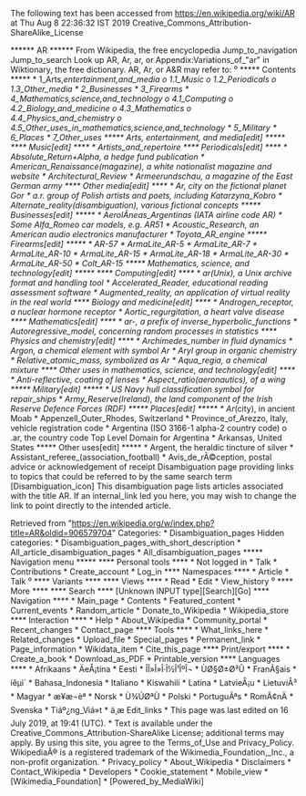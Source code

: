 The following text has been accessed from https://en.wikipedia.org/wiki/AR at Thu Aug 8 22:36:32 IST 2019
Creative_Commons_Attribution-ShareAlike_License




















****** AR ******
From Wikipedia, the free encyclopedia
Jump_to_navigation Jump_to_search
 Look up AR, Ar, ar, or Appendix:Variations_of_"ar" in Wiktionary, the free
 dictionary.
AR, Ar, or A&R may refer to:
⁰
***** Contents *****
    * 1_Arts,_entertainment,_and_media
          o 1.1_Music
          o 1.2_Periodicals
          o 1.3_Other_media
    * 2_Businesses
    * 3_Firearms
    * 4_Mathematics,_science,_and_technology
          o 4.1_Computing
          o 4.2_Biology_and_medicine
          o 4.3_Mathematics
          o 4.4_Physics_and_chemistry
          o 4.5_Other_uses_in_mathematics,_science,_and_technology
    * 5_Military
    * 6_Places
    * 7_Other_uses
***** Arts, entertainment, and media[edit] *****
**** Music[edit] ****
    * Artists_and_repertoire
**** Periodicals[edit] ****
    * Absolute_Return_+_Alpha, a hedge fund publication
    * American_Renaissance_(magazine), a white nationalist magazine and website
    * Architectural_Review
    * Armeerundschau, a magazine of the East German army
**** Other media[edit] ****
    * Ar, city on the fictional planet Gor
    * a.r. group of Polish artists and poets, including Katarzyna_Kobro
    * Alternate_reality_(disambiguation), various fictional concepts
***** Businesses[edit] *****
    * AerolÃ­neas_Argentinas (IATA airline code AR)
    * Some Alfa_Romeo car models, e.g. AR51
    * Acoustic_Research, an American audio electronics manufacturer
    * Toyota_AR_engine
***** Firearms[edit] *****
    * AR-57
    * ArmaLite_AR-5
    * ArmaLite_AR-7
    * ArmaLite_AR-10
    * ArmaLite_AR-15
    * ArmaLite_AR-18
    * ArmaLite_AR-30
    * ArmaLite_AR-50
    * Colt_AR-15
***** Mathematics, science, and technology[edit] *****
**** Computing[edit] ****
    * ar_(Unix), a Unix archive format and handling tool
    * Accelerated_Reader, educational reading assessment software
    * Augmented_reality, an application of virtual reality in the real world
**** Biology and medicine[edit] ****
    * Androgen_receptor, a nuclear hormone receptor
    * Aortic_regurgitation, a heart valve disease
**** Mathematics[edit] ****
    * ar-, a prefix of inverse_hyperbolic_functions
    * Autoregressive_model, concerning random processes in statistics
**** Physics and chemistry[edit] ****
    * Archimedes_number in fluid dynamics
    * Argon, a chemical element with symbol Ar
    * Aryl group in organic chemistry
    * Relative_atomic_mass, symbolized as Ar
    * Aqua_regia, a chemical mixture
**** Other uses in mathematics, science, and technology[edit] ****
    * Anti-reflective, coating of lenses
    * Aspect_ratio_(aeronautics), of a wing
***** Military[edit] *****
    * US Navy hull classification symbol for repair_ships
    * Army_Reserve_(Ireland), the land component of the Irish Reserve Defence
      Forces (RDF)
***** Places[edit] *****
    * Ar_(city), in ancient Moab
    * Appenzell_Outer_Rhodes, Switzerland
    * Province_of_Arezzo, Italy, vehicle registration code
    * Argentina (ISO 3166-1 alpha-2 country code)
          o .ar, the country code Top Level Domain for Argentina
    * Arkansas, United States
***** Other uses[edit] *****
    * Argent, the heraldic tincture of silver
    * Assistant_referee_(association_football)
    * Avis_de_rÃ©ception, postal advice or acknowledgement of receipt
                      Disambiguation page providing links to topics that could
                      be referred to by the same search term
[Disambiguation_icon] This disambiguation page lists articles associated with
                      the title AR.
                      If an internal_link led you here, you may wish to change
                      the link to point directly to the intended article.

Retrieved from "https://en.wikipedia.org/w/index.php?title=AR&oldid=906579704"
Categories:
    * Disambiguation_pages
Hidden categories:
    * Disambiguation_pages_with_short_description
    * All_article_disambiguation_pages
    * All_disambiguation_pages
***** Navigation menu *****
**** Personal tools ****
    * Not logged in
    * Talk
    * Contributions
    * Create_account
    * Log_in
**** Namespaces ****
    * Article
    * Talk
⁰
**** Variants ****
**** Views ****
    * Read
    * Edit
    * View_history
⁰
**** More ****
**** Search ****
[Unknown INPUT type][Search][Go]
**** Navigation ****
    * Main_page
    * Contents
    * Featured_content
    * Current_events
    * Random_article
    * Donate_to_Wikipedia
    * Wikipedia_store
**** Interaction ****
    * Help
    * About_Wikipedia
    * Community_portal
    * Recent_changes
    * Contact_page
**** Tools ****
    * What_links_here
    * Related_changes
    * Upload_file
    * Special_pages
    * Permanent_link
    * Page_information
    * Wikidata_item
    * Cite_this_page
**** Print/export ****
    * Create_a_book
    * Download_as_PDF
    * Printable_version
**** Languages ****
    * Afrikaans
    * ÄeÅ¡tina
    * Eesti
    * ÎÎ»Î»Î·Î½Î¹ÎºÎ¬
    * ÙØ§Ø±Ø³Û
    * FranÃ§ais
    * íêµ­ì´
    * Bahasa_Indonesia
    * Italiano
    * Kiswahili
    * Latina
    * LatvieÅ¡u
    * LietuviÅ³
    * Magyar
    * æ¥æ¬èª
    * Norsk
    * Ù¾ÚØªÙ
    * Polski
    * PortuguÃªs
    * RomÃ¢nÄ
    * Svenska
    * Tiáº¿ng_Viá»t
    * ä¸­æ
Edit_links
    * This page was last edited on 16 July 2019, at 19:41 (UTC).
    * Text is available under the Creative_Commons_Attribution-ShareAlike
      License; additional terms may apply. By using this site, you agree to the
      Terms_of_Use and Privacy_Policy. WikipediaÂ® is a registered trademark of
      the Wikimedia_Foundation,_Inc., a non-profit organization.
    * Privacy_policy
    * About_Wikipedia
    * Disclaimers
    * Contact_Wikipedia
    * Developers
    * Cookie_statement
    * Mobile_view
    * [Wikimedia_Foundation]
    * [Powered_by_MediaWiki]
